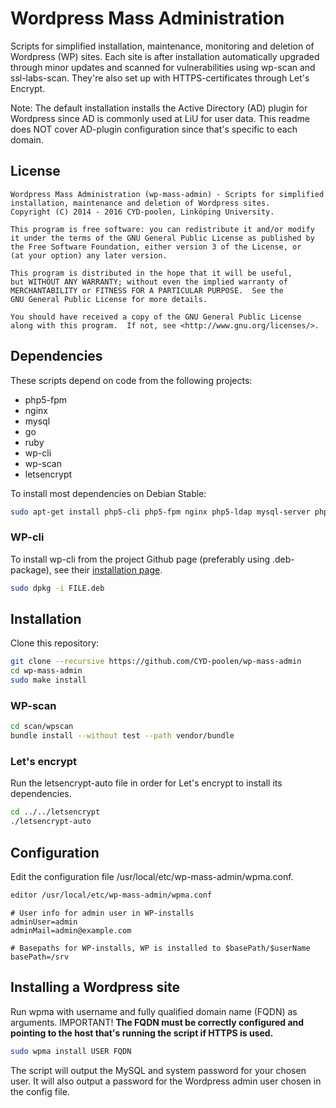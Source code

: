 Wordpress Mass Administration
=============================

Scripts for simplified installation, maintenance, monitoring and deletion of Wordpress (WP) sites. Each site is after installation automatically upgraded through minor updates and scanned for vulnerabilities using wp-scan and ssl-labs-scan. They're also set up with HTTPS-certificates through Let's Encrypt.

Note: The default installation installs the Active Directory (AD) plugin for Wordpress since AD is commonly used at LiU for user data. This readme does NOT cover AD-plugin configuration since that's specific to each domain.


## License

```
Wordpress Mass Administration (wp-mass-admin) - Scripts for simplified
installation, maintenance and deletion of Wordpress sites.
Copyright (C) 2014 - 2016 CYD-poolen, Linköping University.

This program is free software: you can redistribute it and/or modify
it under the terms of the GNU General Public License as published by
the Free Software Foundation, either version 3 of the License, or
(at your option) any later version.

This program is distributed in the hope that it will be useful,
but WITHOUT ANY WARRANTY; without even the implied warranty of
MERCHANTABILITY or FITNESS FOR A PARTICULAR PURPOSE.  See the
GNU General Public License for more details.

You should have received a copy of the GNU General Public License
along with this program.  If not, see <http://www.gnu.org/licenses/>.
```


## Dependencies

These scripts depend on code from the following projects:

* php5-fpm
* nginx
* mysql
* go
* ruby
* wp-cli
* wp-scan
* letsencrypt

To install most dependencies on Debian Stable:

```bash
sudo apt-get install php5-cli php5-fpm nginx php5-ldap mysql-server php5-mysql ruby ruby-dev libcurl4-gnutls-dev make golang
```

### WP-cli

To install wp-cli from the project Github page (preferably using .deb-package), see their [installation page](http://wp-cli.org/docs/installing/).

```bash
sudo dpkg -i FILE.deb
```

## Installation

Clone this repository:

```bash
git clone --recursive https://github.com/CYD-poolen/wp-mass-admin
cd wp-mass-admin
sudo make install
```

### WP-scan

```bash
cd scan/wpscan
bundle install --without test --path vendor/bundle
```

### Let's encrypt

Run the letsencrypt-auto file in order for Let's encrypt to install its dependencies. 

```bash
cd ../../letsencrypt
./letsencrypt-auto
```


## Configuration

Edit the configuration file /usr/local/etc/wp-mass-admin/wpma.conf.

```bash
editor /usr/local/etc/wp-mass-admin/wpma.conf
```

```
# User info for admin user in WP-installs
adminUser=admin
adminMail=admin@example.com

# Basepaths for WP-installs, WP is installed to $basePath/$userName
basePath=/srv
```

## Installing a Wordpress site

Run wpma with username and fully qualified domain name (FQDN) as arguments. IMPORTANT! **The FQDN must be correctly configured and pointing to the host that's running the script if HTTPS is used.**

```bash
sudo wpma install USER FQDN
```

The script will output the MySQL and system password for your chosen user. It will also output a password for the Wordpress admin user chosen in the config file.



